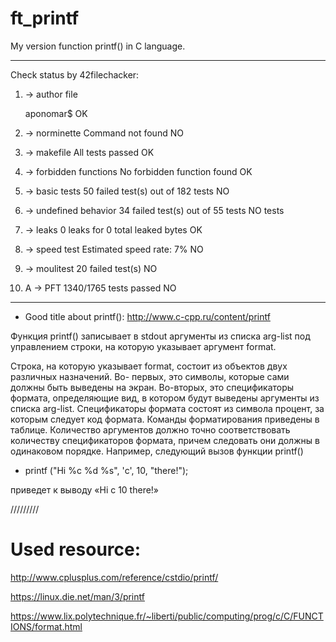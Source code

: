 # ft_printf
My version function printf() in C language.

----------------------------------
Check status by 42filechacker:
1. -> author file         

   aponomar$								OK
2. -> norminette             Command not found						NO
3. -> makefile               All tests passed                    	OK
4. -> forbidden functions    No forbidden function found				OK
5. -> basic tests			50 failed test(s) out of 182 tests		NO
6. -> undefined behavior 	34 failed test(s) out of 55 tests		NO
tests
7. -> leaks					0 leaks for 0 total leaked bytes		OK
8. -> speed test				Estimated speed rate: 7%				NO
9. -> moulitest				20 failed test(s)						NO
0. A -> PFT					1340/1765 tests passed					NO

----------------------------------

- Good title about printf(): http://www.c-cpp.ru/content/printf


Функция printf() записывает в stdout аргументы из списка arg-list под управлением строки, на которую указывает аргумент format.

Строка, на которую указывает format, состоит из объектов двух различных назначений. Во- первых, это символы, которые сами должны быть выведены на экран. Во-вторых, это специфика­торы формата, определяющие вид, в котором будут выведены аргументы из списка arg-list. Спе­цификаторы формата состоят из символа процент, за которым следует код формата. Команды форматирования приведены в таблице. Количество аргументов должно точно соответство­вать количеству спецификаторов формата, причем следовать они должны в одинаковом порядке. Например, следующий вызов функции printf()

- printf ("Hi %с %d %s", 'с', 10, "there!");

приведет к выводу «Hi с 10 there!»

/////////

# Used resource:
http://www.cplusplus.com/reference/cstdio/printf/

https://linux.die.net/man/3/printf

https://www.lix.polytechnique.fr/~liberti/public/computing/prog/c/C/FUNCTIONS/format.html
